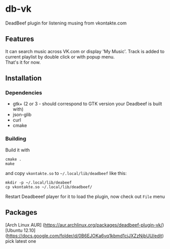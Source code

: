 db-vk
=====
DeadBeef plugin for listening musing from vkontakte.com

Features
--------
It can search music across VK.com or display 'My Music'. Track is added to current playlist by double click or with popup menu.  
That's it for now.

Installation
------------
### Dependencies
 * gtk+ (2 or 3 - should correspond to GTK version your Deadbeef is built with)
 * json-glib
 * curl
 * cmake

### Building
Build it with

    cmake .
    make
and copy `vkontakte.so` to `~/.local/lib/deadbeef` like this:
    
    mkdir -p ~/.local/lib/deabeef
    cp vkontakte.so ~/.local/lib/deadbeef/
Restart Deadbeeef player for it to load the plugin, now check out `File` menu

Packages
--------
[Arch Linux AUR] (https://aur.archlinux.org/packages/deadbeef-plugin-vk/)
[Ubuntu 12.10] (https://docs.google.com/folder/d/0B6EJOKa6vq1kbmd1cjJXZzNjbUU/edit) pick latest one